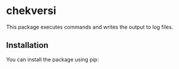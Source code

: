 # chekversi

This package executes commands and writes the output to log files.

## Installation

You can install the package using pip:

